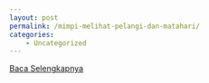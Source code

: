 ```yaml
---
layout: post
permalink: /mimpi-melihat-pelangi-dan-matahari/
categories:
    - Uncategorized
---
```


[Baca Selengkapnya](/05)